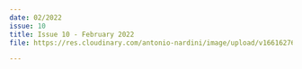 ```yaml
---
date: 02/2022
issue: 10
title: Issue 10 - February 2022
file: https://res.cloudinary.com/antonio-nardini/image/upload/v1661627635/Upton%20Times/Issue_10_Upton_March_2022_Upton_Times_print_v1_A4_web_vcmhlp.pdf

---
```


